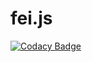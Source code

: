 # fei.js
[![Codacy Badge](https://api.codacy.com/project/badge/Grade/f1c92423809b450e871e4812581f8fe6)](https://app.codacy.com/app/fisker/fei.js?utm_source=github.com&utm_medium=referral&utm_content=fisker/fei.js&utm_campaign=Badge_Grade_Settings)
